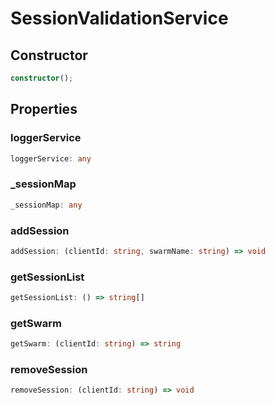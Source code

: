# SessionValidationService

## Constructor

```ts
constructor();
```

## Properties

### loggerService

```ts
loggerService: any
```

### _sessionMap

```ts
_sessionMap: any
```

### addSession

```ts
addSession: (clientId: string, swarmName: string) => void
```

### getSessionList

```ts
getSessionList: () => string[]
```

### getSwarm

```ts
getSwarm: (clientId: string) => string
```

### removeSession

```ts
removeSession: (clientId: string) => void
```
